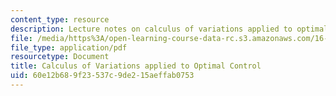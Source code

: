 ```yaml
---
content_type: resource
description: Lecture notes on calculus of variations applied to optimal control problems.
file: /media/https%3A/open-learning-course-data-rc.s3.amazonaws.com/16-323-principles-of-optimal-control-spring-2008/60e12b689f23537c9de215aeffab0753_lec6.pdf
file_type: application/pdf
resourcetype: Document
title: Calculus of Variations applied to Optimal Control
uid: 60e12b68-9f23-537c-9de2-15aeffab0753
---
```

